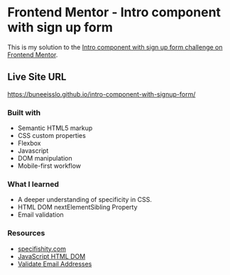 # Frontend Mentor - Intro component with sign up form

This is my solution to the [Intro component with sign up form challenge on Frontend Mentor](https://www.frontendmentor.io/challenges/intro-component-with-signup-form-5cf91bd49edda32581d28fd1).

## Live Site URL
https://buneeisslo.github.io/intro-component-with-signup-form/

### Built with

- Semantic HTML5 markup
- CSS custom properties
- Flexbox
- Javascript
- DOM manipulation
- Mobile-first workflow

### What I learned

- A deeper understanding of specificity in CSS.
- HTML DOM nextElementSibling Property
- Email validation

### Resources

- [specifishity.com](https://specifishity.com/)
- [JavaScript HTML DOM](https://www.w3schools.com/js/js_htmldom.asp)
- [Validate Email Addresses](https://www.oreilly.com/library/view/regular-expressions-cookbook/9781449327453/ch04s01.html)
